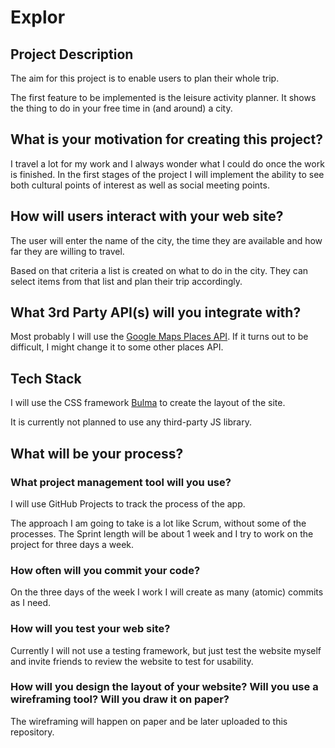 # Explor

## Project Description

The aim for this project is to enable users to plan their whole trip.

The first
feature to be implemented is the leisure activity planner. It shows the thing to
do in your free time in (and around) a city.

## What is your motivation for creating this project?

I travel a lot for my work and I always wonder what I could do once the work is
finished. In the first stages of the project I will implement the ability to see
both cultural points of interest as well as social meeting points.

## How will users interact with your web site?

The user will enter the name of the city, the time they are available and how
far they are willing to travel.

Based on that criteria a list is created on what to do in the city. They can
select items from that list and plan their trip accordingly.

## What 3rd Party API(s) will you integrate with?

Most probably I will use the [Google Maps Places
API](https://developers.google.com/places/web-service/intro). If it turns out to
be difficult, I might change it to some other places API.

## Tech Stack

I will use the CSS framework [Bulma](https://bulma.io/) to create the layout of
the site.

It is currently not planned to use any third-party JS library.

## What will be your process?

### What project management tool will you use?

I will use GitHub Projects to track the process of the app.

The approach I am going to take is a lot like Scrum, without some of the
processes. The Sprint length will be about 1 week and I try to work on the
project for three days a week.

### How often will you commit your code?

On the three days of the week I work I will create as many (atomic) commits as I need.

### How will you test your web site?

Currently I will not use a testing framework, but just test the website myself
and invite friends to review the website to test for usability.

### How will you design the layout of your website? Will you use a wireframing tool? Will you draw it on paper?

The wireframing will happen on paper and be later uploaded to this repository.
